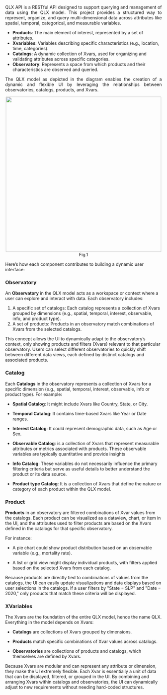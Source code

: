 
<div style="text-align: justify"> 

QLX API is a RESTful API designed to support querying and management of data using the QLX model. This project provides a structured way to represent, organize, and query multi-dimensional data across attributes like spatial, temporal, categorical, and measurable variables. 


</div>

<ul>
    <li><b>Products</b>: The main element of interest, represented by a set of attributes.</li>
    <li><b>Xvariables</b>: Variables describing specific characteristics (e.g., location, time, categories).</li>
    <li><b>Catalogs</b>: A dynamic collection of Xvars, used for organizing and validating attributes across specific categories.</li>
    <li><b>Observatory</b>: Represents a space from which products and their characteristics are observed and queried.</li>
</ul>
<p style="text-align: justify"> 
<!-- The QLX model is designed to manage and query products based on multiple attributes. This model is particularly useful for representing complex, multi-dimensional data, where each product has multiple characteristics that can be categorized across spatial, temporal, categorical, and measurable dimensions. The QLX model enables flexible querying, allowing users to filter products based on specific criteria across these dimensions. -->
The QLX model as depicted in the diagram enables the creation of a dynamic and flexible UI by leveraging the relationships between observatories, catalogs, products, and Xvars. 
</p>

<p align="center" id="image">
<img width=500  src="./images/example.png"/>
<br >
<span>Fig.1  </span>
</p>

Here’s how each component contributes to building a dynamic user interface:

### Observatory
An <b>Observatory</b> in the QLX model acts as a workspace or context where a user can explore and interact with data. Each observatory includes:
    <ol>
        <li>A specific set of catalogs: Each catalog represents a collection of Xvars grouped by dimensions (e.g., spatial, temporal, interest, observable, info, and product type).</li>
        <li>A set of products: Products in an observatory match combinations of Xvars from the selected catalogs.</li>
    </ol>
This concept allows the UI to dynamically adapt to the observatory’s context, only showing products and filters (Xvars) relevant to that particular observatory. Users can select different observatories to quickly shift between different data views, each defined by distinct catalogs and associated products.
<!-- OCAAPI is a RESTful API designed to support querying and management of data using the QLX model. The API enables clients to interact with products and variables (Xvars), utilizing flexible, multi-dimensional queries. This document provides an overview of the API structure, functionality, and key components. -->

### Catalog

Each <b>Catalogs</b> in the observatory represents a collection of Xvars for a specific dimension (e.g., spatial, temporal, interest, observable, info or product type). For example:

- <b>Spatial Catalog</b>: It might include Xvars like Country, State, or City.

- <b>Temporal Catalog</b>: It contains time-based Xvars like Year or Date ranges.

- <b>Interest Catalog</b>: It could represent demographic data, such as Age or Sex.
- <b>Observable Catalog</b>: is a collection of Xvars that represent measurable attributes or metrics associated with products. These observable variables are typically quantitative and provide insights
- <b>Info Catalog</b>: These variables do not necessarily influence the primary filtering criteria but serve as useful details to better understand the product or its data source.
- <b>Product type Catalog</b>: It is a collection of Xvars that define the nature or category of each product within the QLX model. 

### Product

<b>Products</b> in an observatory are filtered combinations of Xvar values from the catalogs. Each product can be visualized as a dataview, chart, or item in the UI, and the attributes used to filter products are based on the Xvars defined in the catalogs for that specific observatory.


For instance: 

- A pie chart could show product distribution based on an observable variable (e.g., mortality rate).

- A list or grid view might display individual products, with filters applied based on the selected Xvars from each catalog.

Because products are directly tied to combinations of values from the catalogs, the UI can easily update visualizations and data displays based on user selections in the catalogs. If a user filters by "State = SLP" and "Date = 2020," only products that match these criteria will be displayed.

### XVariables

The Xvars are the foundation of the entire QLX model, hence the name QLX. Everything in the model depends on Xvars:

- **Catalogs** are collections of Xvars grouped by dimensions.

- **Products** match specific combinations of Xvar values across catalogs.

- **Observatories** are collections of products and catalogs, which themselves are defined by Xvars.

Because Xvars are modular and can represent any attribute or dimension, they make the UI extremely flexible. Each Xvar is essentially a unit of data that can be displayed, filtered, or grouped in the UI. By combining and arranging Xvars within catalogs and observatories, the UI can dynamically adjust to new requirements without needing hard-coded structures.

